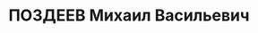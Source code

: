 ---
title: ПОЗДЕЕВ Михаил Васильевич
description: 'Род. в 1879, г. Кострома. Проживал: г. Кострома. Фабрика им. Ленина,
  паровщик.

  Арестован 14.10.1936. Обв.: антисоветская агитация. Статья УК 58-10 ч. 1. Приговор:
  21.12.1936 – 5 лет лишения свободы.

  Реабилитирован 16.06.1992'
---
